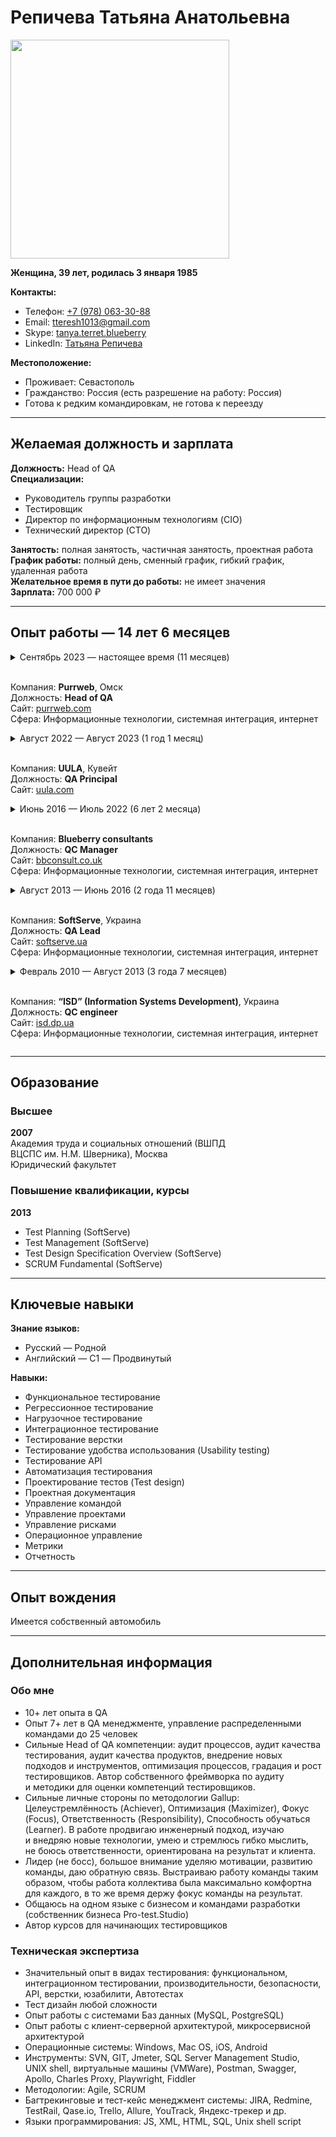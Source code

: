 # Репичева Татьяна Анатольевна

<img src="https://pro-test.studio/images/TRphoto.jpg" width="350"/>

**Женщина, 39&nbsp;лет, родилась 3&nbsp;января 1985**

**Контакты:**
- Телефон: [+7&nbsp;(978)&nbsp;063-30-88](tel:79780633088)
- Email: [tteresh1013@gmail.com](mailto:tteresh1013@gmail.com)
- Skype: [tanya.terret.blueberry](skype:tanya.terret.blueberry)
- LinkedIn: [Татьяна Репичева](https://linkedin.com/tatyanarepicheva/)

**Местоположение:**
- Проживает: Севастополь
- Гражданство: Россия (есть разрешение на работу: Россия)
- Готова к&nbsp;редким командировкам, не&nbsp;готова к&nbsp;переезду

---

## Желаемая должность и&nbsp;зарплата

**Должность:** Head&nbsp;of&nbsp;QA  
**Специализации:**  
- Руководитель группы разработки
- Тестировщик
- Директор по&nbsp;информационным технологиям (CIO)
- Технический директор (CTO)

**Занятость:** полная занятость, частичная занятость, проектная работа  
**График работы:** полный день, сменный график, гибкий график, удаленная работа  
**Желательное время в&nbsp;пути до&nbsp;работы:** не&nbsp;имеет значения  
**Зарплата:** 700&nbsp;000&nbsp;₽

---

## Опыт работы — 14&nbsp;лет 6&nbsp;месяцев

<details>
  <summary>Сентябрь 2023 — настоящее время (11&nbsp;месяцев)
  
  <br>Компания: **Purrweb**, Омск
  <br>Должность: **Head&nbsp;of&nbsp;QA**
  <br>Сайт: [purrweb.com](https://purrweb.com)  
  Сфера: Информационные технологии, системная интеграция, интернет
  </summary>

  <br>

  **Обязанности:**
  - Анализ (аудит) качества процессов проектов тестирования на&nbsp;всех проектах
  - Контроль исполнения планов улучшений на&nbsp;проектах
  - Контроль выполнения KPI
  - Ресурсное планирование, формирование команды (найм/увольнение)
  - Организация стажировок, онбордингов
  - Организация активностей тестирования (API, нагрузки, безопасности, автоматизации)
  - Обучение и&nbsp;развитие команды: помощь с&nbsp;обучающими материалами, мануал и&nbsp;авто срезы знаний, определение грейдов
  - Определение стандартов и&nbsp;регламентов QA
  - Планирование финансов отдела QA
  - Коммуникация с&nbsp;другими отделами: HR, PM, Sales, Design
  - Ведение отчетности: по&nbsp;ЗП, бизнес показателям, QA метрикам

  **Достижения:**
  - Построение оргструктуры QA, института менторства
  - Введение оценки знаний и&nbsp;системы градации
  - Построение автоматизации тестирования в&nbsp;компании с&nbsp;нуля
  - Проведение обучающих сессий для&nbsp;проджект&nbsp;менеджеров по&nbsp;части QA
  - Разработка конструктора для&nbsp;отдела&nbsp;продаж по&nbsp;сегментации&nbsp;продуктов и&nbsp;соответствующим&nbsp;услугам QA
<br>
</details>

<details>
  <summary>Август 2022 — Август 2023 (1&nbsp;год 1&nbsp;месяц)

  <br>Компания: **UULA**, Кувейт
  <br>Должность: **QA&nbsp;Principal**
  <br>Сайт: [uula.com](https://uula.com)
  </summary>

  <br>
  
  **Обязанности:**
  - Построение процессов и&nbsp;установление стандартов тестирования продукта (образовательный портал)
  - Разработка метрик качества
  - Формирование команды: онбординг, мотивация, анализ работы QA&nbsp;инженеров, обучение и&nbsp;развитие QA&nbsp;инженеров
  - Ревью тестовой документации
  - Проведение лекций, ежеквартальная оценка знаний QA&nbsp;инженеров, наставничество, актуализация базы знаний QA
  - Исследование и&nbsp;внедрение новых видов тестирования (нагрузочное тестирование, тестирование безопасности)

  **Достижения:**
  - Внедрила процесс оценки сотрудников по&nbsp;разным грейдам, разработала матрицу компетенций
  - Внедрила Qase.io как&nbsp;систему работы с&nbsp;тест-кейсами вместо Xray
<br>
</details>

<details>
  <summary>Июнь 2016 — Июль 2022 (6&nbsp;лет 2&nbsp;месяца)

  <br>Компания: **Blueberry&nbsp;consultants**
  <br>Должность: **QC&nbsp;Manager**
  <br>Сайт: [bbconsult.co.uk](https://www.bbconsult.co.uk)  
  Сфера: Информационные технологии, системная интеграция, интернет
  </summary>

  <br>

  **Обязанности:**
  - Организация процесса тестирования более 15&nbsp;проектов (веб, десктоп, мобайл-приложения для&nbsp;медицинских учреждений, ecom, fintech)
  - Управление отделом QA: наставничество, подбор, мотивация команды, организация работы и&nbsp;построение roadmap, распределение ресурсов, оценка и&nbsp;анализ работы (Performance&nbsp;Review)
  - Выстраивание эффективного взаимодействия с&nbsp;senior-менеджерами и&nbsp;командами заказчика (Project-менеджеры)
  - Анализ качества тестирования, сбор метрик, улучшение процессов тестирования и&nbsp;работы команды
  - Ревью тест-кейсов (TestLink, Allure, Qase.io, BDD-Cucumber)
  - Изучение систем, тестирование требований
  - Написание документации для&nbsp;общего использования (Confluence)
  - Оформление/проверка багрепортов (PTS)
  - Тестирование веб и&nbsp;мобильных приложений
  - Запуск автотестов, анализ фейлов
  - Анализ логов

  **Достижения:**
  - Ускорила процесс тестирования на&nbsp;35% по&nbsp;ключевым направлениям за&nbsp;счет пересмотра всех процессов и&nbsp;отказа от&nbsp;неэффективных подходов тестирования
  - Наладила эффективную работу отдела, выстроила процессы, добилась самостоятельной работы тестировщиков на&nbsp;10+&nbsp;проектах с&nbsp;минимальным контролем
  - Сформировала стабильную и&nbsp;сильную сплоченную команду, текучесть сведена к&nbsp;нулю
  - Внедрила автоматизированное тестирование
  - Внедрила практику управления тест-кейсами
<br>
</details>

<details>
  <summary>Август 2013 — Июнь 2016 (2&nbsp;года 11&nbsp;месяцев)

  <br>Компания: **SoftServe**, Украина 
  <br>Должность: **QA&nbsp;Lead**
  <br>Сайт: [softserve.ua](https://www.softserve.ua)  
  Сфера: Информационные технологии, системная интеграция, интернет
  </summary>

  <br>
 
 **Обязанности:**
  - Составление и&nbsp;ведение Тест&nbsp;Плана и&nbsp;Тест&nbsp;Стратегии
  - Планирование и&nbsp;улучшение QA&nbsp;процесса на&nbsp;проекте
  - Анализ требований
  - Создание и&nbsp;поддержка QA&nbsp;артефактов и&nbsp;метрик (тестовое покрытие, тест&nbsp;кейсы и&nbsp;тест&nbsp;репорты, статистика дефектов)
  - Эскалирование проблем, связанных с&nbsp;проектными требованиями (программное обеспечение, оборудование, ресурсы)
  - Обучение, координирование QA&nbsp;команды из&nbsp;5&nbsp;инженеров, распределение задач, проверка различных репортов QA&nbsp;команды
  - Написание, поддержка, улучшение тест&nbsp;кейсов
  - Посещение регулярных митингов с&nbsp;стейкхолдерами, обсуждение статуса за&nbsp;неделю с&nbsp;руководством проекта
  - Документирование активностей тестирования, включая результаты тестирования, тестовое покрытие, необходимые ресурсы, ведение дефектов
  - Выявление и&nbsp;митигация проектных рисков

  **Достижения:**
  - Подготовила команду QA&nbsp;инженеров для&nbsp;сдачи экзамена ISTQB
  - Внедрила нагрузочное тестирование с&nbsp;помощью Jmeter
  - Разработала адаптационный план, программу
  - Оптимизировала регрессионное тестирование
  - Выстроила взаимодействие QA&nbsp;команды с&nbsp;командой разработчиков и&nbsp;аналитиков
<br>
</details>

<details>
  <summary>Февраль 2010 — Август 2013 (3&nbsp;года 7&nbsp;месяцев)

  <br>Компания: **“ISD” (Information&nbsp;Systems&nbsp;Development)**, Украина  
  Должность: **QC&nbsp;engineer**
  <br>Сайт: [isd.dp.ua](https://www.isd.dp.ua)  
  Сфера: Информационные технологии, системная интеграция, интернет
  </summary>

  <br>
  
  **Обязанности:**
  - Написание, проверка, исправление, обновление и&nbsp;выполнение тестовых сценариев в&nbsp;отношении программного обеспечения на&nbsp;основании анализа требований
  - Все виды ручного (manual) тестирования
  - Анализ программного кода с&nbsp;целью написания сценариев для&nbsp;тестирования
  - Содействие в&nbsp;разработке Тест&nbsp;плана и&nbsp;Тестовых сценариев
  - Работа в&nbsp;системе отслеживания ошибок, подготовка документации, проверка дефектов и&nbsp;ошибок после&nbsp;исправления, составление отчетов о&nbsp;результатах тестирования для&nbsp;руководства компании или&nbsp;Заказчиков
  - Анализ результатов тестирования
  - Коммуникация с&nbsp;программистами и&nbsp;другими заинтересованными лицами для&nbsp;объяснения/выявления причин появления дефекта/ошибки
  - Оценка времени для&nbsp;выполнения задач

  **Достижения:**
  - Была единственным тестировщиком на&nbsp;проекте, научилась автономной работе, самостоятельно вела проекты
<br>
</details>

---

## Образование

### Высшее

**2007**  
Академия труда и&nbsp;социальных отношений (ВШПД ВЦСПС&nbsp;им.&nbsp;Н.М.&nbsp;Шверника), Москва  
Юридический факультет

### Повышение квалификации, курсы

**2013**  
- Test Planning (SoftServe)
- Test Management (SoftServe)
- Test Design Specification Overview (SoftServe)
- SCRUM Fundamental (SoftServe)

---

## Ключевые навыки

**Знание языков:**  
- Русский — Родной
- Английский — C1 — Продвинутый

**Навыки:**
- Функциональное тестирование
- Регрессионное тестирование
- Нагрузочное тестирование
- Интеграционное тестирование
- Тестирование верстки
- Тестирование удобства использования (Usability testing)
- Тестирование API
- Автоматизация тестирования
- Проектирование тестов (Test design)
- Проектная документация
- Управление командой
- Управление проектами
- Управление рисками
- Операционное управление
- Метрики
- Отчетность

---

## Опыт вождения

Имеется собственный автомобиль

---

## Дополнительная информация

### Обо мне
- 10+&nbsp;лет опыта в&nbsp;QA
- Опыт 7+&nbsp;лет в&nbsp;QA менеджменте, управление распределенными командами до&nbsp;25&nbsp;человек
- Сильные Head&nbsp;of&nbsp;QA&nbsp;компетенции: аудит процессов, аудит качества тестирования, аудит качества продуктов, внедрение новых подходов и&nbsp;инструментов, оптимизация процессов, градация и&nbsp;рост тестировщиков. Автор собственного фреймворка по&nbsp;аудиту и&nbsp;методики для&nbsp;оценки компетенций тестировщиков.
- Сильные личные стороны по&nbsp;методологии Gallup: Целеустремлённость (Achiever), Оптимизация (Maximizer), Фокус (Focus), Ответственность (Responsibility), Способность обучаться (Learner). В&nbsp;работе продвигаю инженерный подход, изучаю и&nbsp;внедряю новые технологии, умею и&nbsp;стремлюсь гибко мыслить, не&nbsp;боюсь ответственности, ориентирована на&nbsp;результат и&nbsp;клиента.
- Лидер (не&nbsp;босс), большое внимание уделяю мотивации, развитию команды, даю обратную связь. Выстраиваю работу команды таким образом, чтобы работа коллектива была максимально комфортна для&nbsp;каждого, в&nbsp;то&nbsp;же время держу фокус команды на&nbsp;результат.
- Общаюсь на&nbsp;одном языке с&nbsp;бизнесом и&nbsp;командами разработки (собственник бизнеса Pro-test.Studio)
- Автор курсов для&nbsp;начинающих тестировщиков

### Техническая экспертиза
- Значительный опыт в&nbsp;видах тестирования: функциональном, интеграционном тестировании, производительности, безопасности, API, верстки, юзабилити, Автотестах
- Тест&nbsp;дизайн любой сложности
- Опыт работы с&nbsp;системами Баз данных (MySQL, PostgreSQL)
- Опыт работы с&nbsp;клиент-серверной архитектурой, микросервисной архитектурой
- Операционные системы: Windows, Mac&nbsp;OS, iOS, Android
- Инструменты: SVN, GIT, Jmeter, SQL&nbsp;Server&nbsp;Management&nbsp;Studio, UNIX&nbsp;shell, виртуальные машины (VMWare), Postman, Swagger, Apollo, Charles&nbsp;Proxy, Playwright, Fiddler
- Методологии: Agile, SCRUM
- Багтрекинговые и&nbsp;тест-кейс менеджмент системы: JIRA, Redmine, TestRail, Qase.io, Trello, Allure, YouTrack, Яндекс-трекер и&nbsp;др.
- Языки программирования: JS, XML, HTML, SQL, Unix&nbsp;shell&nbsp;script
